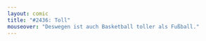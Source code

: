 ```yaml
---
layout: comic
title: "#2436: Toll"
mouseover: "Deswegen ist auch Basketball toller als Fußball."
---
```

